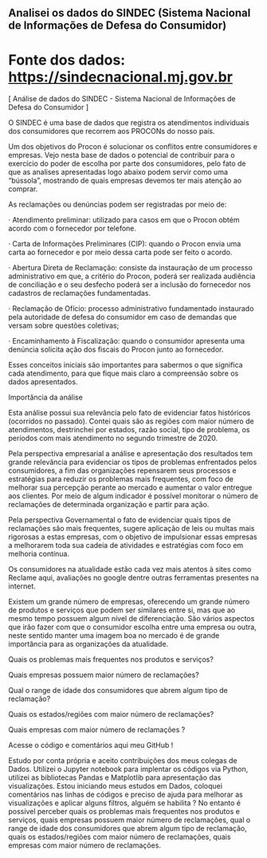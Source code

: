 
## Analisei os dados do SINDEC (Sistema Nacional de Informações de Defesa do Consumidor) 

# Fonte dos dados: <https://sindecnacional.mj.gov.br> 

[ Análise de dados do SINDEC - Sistema Nacional de Informações de Defesa do Consumidor ]

O SINDEC é uma base de dados que registra os
atendimentos individuais dos consumidores que recorrem aos PROCONs do nosso país.

Um dos objetivos do Procon é solucionar os conflitos entre consumidores e empresas. Vejo nesta base de dados o potencial de contribuir para o exercício do poder de escolha por parte dos consumidores, pelo fato de que as analises apresentadas logo abaixo podem servir como uma “bússola”,
mostrando de quais empresas devemos ter mais atenção ao comprar. 

 

As reclamações ou denúncias podem ser registradas por meio de:

· Atendimento preliminar: utilizado para casos em que o Procon obtém acordo com o fornecedor por telefone.

· Carta de Informações Preliminares (CIP): quando o Procon envia uma carta ao fornecedor e por meio dessa carta pode ser feito o acordo.

· Abertura Direta de Reclamação: consiste da instauração de um processo administrativo em que, a critério do Procon, poderá ser realizada audiência de conciliação e o seu desfecho poderá ser a inclusão do fornecedor nos cadastros de reclamações fundamentadas.

· Reclamação de Ofício: processo
administrativo fundamentado instaurado pela autoridade de defesa do consumidor em caso de demandas que versam sobre questões coletivas;

· Encaminhamento à Fiscalização: quando o consumidor apresenta uma denúncia solicita ação dos fiscais do Procon junto ao fornecedor.


Esses conceitos iniciais são importantes para sabermos o que significa cada atendimento, para que fique mais claro a compreensão sobre os dados apresentados.

 

Importância da análise

 
Esta análise possui sua relevância pelo fato de evidenciar fatos históricos (ocorridos no passado). Contei quais são as regiões com maior número de atendimentos, destrinchei por estados, razão social, tipo de problema, os períodos com mais atendimento no segundo trimestre de 2020.

Pela perspectiva empresarial a análise e apresentação dos resultados tem grande relevância para evidenciar os tipos de problemas enfrentados pelos consumidores, a fim das organizações repensarem seus processos e estratégias para reduzir os problemas mais frequentes, com foco de melhorar sua percepção perante ao mercado e aumentar o valor entregue aos
clientes. Por meio de algum indicador é possível monitorar o número de
reclamações de determinada organização e partir para ação. 

 

Pela perspectiva Governamental o fato de evidenciar quais tipos de reclamações são mais frequentes, sugere aplicação de leis ou multas mais rigorosas a estas empresas, com o objetivo de impulsionar essas empresas a melhorarem toda sua cadeia de atividades e estratégias com foco em melhoria contínua.

Os consumidores na atualidade estão cada vez mais atentos à sites como Reclame aqui, avaliações no google dentre outras ferramentas presentes na internet.

 
Existem um grande número de empresas, oferecendo um grande número de produtos e serviços que podem ser similares entre si, mas que ao mesmo tempo possuem algum nível de diferenciação. São vários aspectos que irão fazer com que o consumidor escolha entre uma empresa ou outra, neste sentido manter uma imagem boa no mercado é de grande importância para as organizações da atualidade.

Quais os problemas mais frequentes nos produtos e serviços?


Quais empresas possuem maior número de reclamações?

Qual o range de idade dos consumidores que abrem algum tipo de reclamação?

Quais os estados/regiões com maior número de reclamações?

Quais empresas com maior número de reclamações ?  

Acesse o código e comentários aqui meu GitHub !


Estudo por conta própria e aceito contribuições dos meus colegas de Dados.
Utilizei o Jupyter notebook para implentar os códigos via Python, utilizei as bibliotecas Pandas e Matplotlib para apresentação das visualizações. Estou iniciando meus estudos em Dados, coloquei comentários nas linhas de códigos e preciso de ajuda para melhorar as visualizações e aplicar alguns filtros, alguém se habilita ? No entanto é possível perceber quais os problemas mais frequentes nos produtos e serviços, quais empresas possuem maior número de reclamações, qual o range de idade dos consumidores que abrem algum tipo de reclamação, quais os estados/regiões com maior número de reclamações, quais empresas com maior número de reclamações. 

